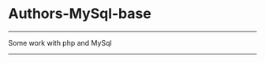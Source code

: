 # Authors-MySql-base     
____________________
Some work with php and MySql
____________________________
